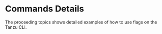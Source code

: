 # Commands Details

The proceeding topics shows detailed examples of how to use flags on the Tanzu CLI.
